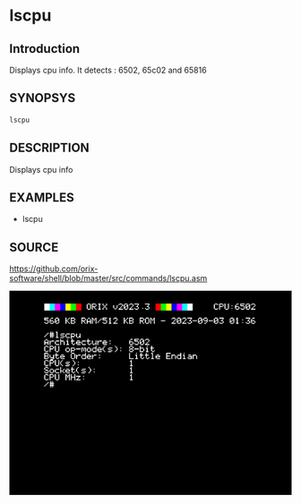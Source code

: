 # lscpu

## Introduction

Displays cpu info. It detects : 6502, 65c02 and 65816

## SYNOPSYS

```bash
lscpu
```

## DESCRIPTION

Displays cpu info

## EXAMPLES

+ lscpu

## SOURCE

https://github.com/orix-software/shell/blob/master/src/commands/lscpu.asm

![lscpu](imgs/lscpu.png)
